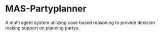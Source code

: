 # MAS-Partyplanner
A multi agent system utilizing case based reasoning to provide decision making support on planning partys.
